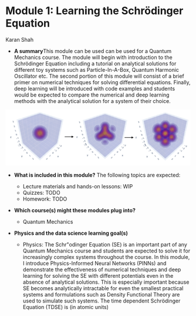 # Module 1: Learning the Schrödinger Equation
Karan Shah

-  **A summary**This module can be used can be used for a Quantum Mechanics course. The module will begin with introduction to the Schrödinger Equation including a tutorial on analytical solutions for different toy systems such as Particle-In-A-Box, Quantum Harmonic Oscillator etc. The second portion of this module will consist of a brief primer on numerical techniques for solving differential equations. Finally, deep learning will be introduced with code examples and students would be expected to compare the numerical and deep learning methods with the analytical solution for a system of their choice.

![Time evolution for a 3D Quantum Harmonic Oscillator](fig/3d_qho.png)
	
-   **What is included in this module?** The following topics are expected:
    -   Lecture materials and hands-on lessons: WIP
    -   Quizzes: TODO
    -   Homework: TODO
-   **Which course(s) might these modules plug into?**
	-   Quantum Mechanics
-   **Physics and the data science learning goal(s)**
	-   Physics: The Schr\"odinger Equation (SE) is an important part of any Quantum Mechanics course and students are expected to solve it for increasingly complex systems throughout the course. In this module, I introduce Physics-Informed Neural Networks (PINNs) and demonstrate the effectiveness of numerical techniques and deep learning for solving the SE with different potentials even in the absence of analytical solutions. This is especially important because SE becomes analytically intractable for even the smallest practical systems and formulations such as Density Functional Theory are used to simulate such systems. The time dependent Schrödinger Equation (TDSE) is (in atomic units)

    <!-- <img src="https://render.githubusercontent.com/render/math?math={eqn}#gh-light-mode-only">
<img src="https://render.githubusercontent.com/render/math?math={\color{white}eqn}#gh-dark-mode-only"> -->

<img src="https://render.githubusercontent.com/render/math?math={ \hat{H} \psi(\mathbf{r}, t)=i \frac{\partial \psi(\mathbf{r}, t)}{\partial t}}#gh-light-mode-only">
<img src="https://render.githubusercontent.com/render/math?math={\color{white} \hat{H} \psi(\mathbf{r}, t)=i \frac{\partial \psi(\mathbf{r}, t)}{\partial t}}#gh-dark-mode-only">


<img src="https://render.githubusercontent.com/render/math?math={ \hat{H} \psi(\mathbf{r})= E \psi(\mathbf{r})}#gh-light-mode-only">
<img src="https://render.githubusercontent.com/render/math?math={\color{white} \hat{H} \psi(\mathbf{r})= E \psi(\mathbf{r})}#gh-dark-mode-only">
 where <img src="https://render.githubusercontent.com/render/math?math={\hat{H}}#gh-light-mode-only">
<img src="https://render.githubusercontent.com/render/math?math={\color{white}\hat{H}}#gh-dark-mode-only">  is the Hamiltonian and $E$ is the total energy of the system.

- Data Science: PINNs [1,2] are a novel class of machine learning algorithms for solution of partial differential equations. This is achieved by incorporating structured prior information derived from physical laws into the learning algorithm. PINNs are constructed by encoding the constraints posed by a given differential equation and its boundary conditions into the loss function of a NN. This constraint guides the network to approximate the solution of the differential equation.
![PINN architecture](fig/PINN_diagrams.png){#fig:pinn
width="\\linewidth"}
-   **Estimated amount of time these might take a student to complete**: 6 hours
-   **Estimated amount of time these might take a professor to teach**: 2 hours
-   **Pre-requisites:** 
    - [Core prerequisites](https://github.com/GDS-Education-Community-of-Practice/DSECOP/wiki/Core-prerequisites)
    - Common resources for diff eqs and PINNs by Julie and Karan
-   **References**
    1. M. Raissi, P. Perdikaris, and G. E. Karniadakis. Physics-informed neural networks: A deep learning framework for solving forward and inverse problems involving nonlinear partial differential equations. Journal of Computational Physics, 378:686–707, February 2019.
    2. George Em Karniadakis, Ioannis G. Kevrekidis, Lu Lu, Paris Perdikaris, Sifan Wang, and Liu Yang. Physics-informed machine learning. Nature Reviews Physics, 3(6):422–440, June 2021